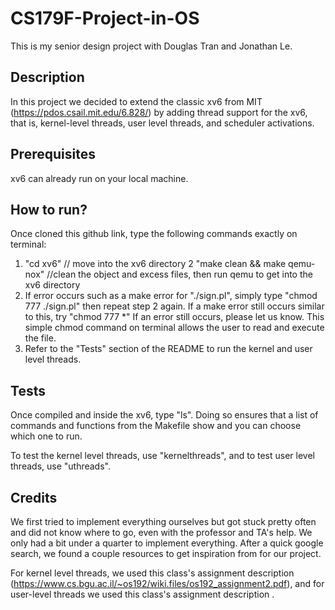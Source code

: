 # CS179F-Project-in-OS
This is my senior design project with Douglas Tran and Jonathan Le. 

## Description
In this project we decided to extend the classic xv6 from MIT (https://pdos.csail.mit.edu/6.828/) by adding thread support for the xv6, that is, kernel-level threads, user level threads, and scheduler activations.

## Prerequisites
xv6 can already run on your local machine. 

## How to run? 
Once cloned this github link, type the following commands exactly on terminal:
1) "cd xv6" // move into the xv6 directory
2 "make clean && make qemu-nox" //clean the object and excess files, then run qemu to get into the xv6 directory
3) If error occurs such as a make error for "./sign.pl",
simply type "chmod 777 ./sign.pl" then repeat step 2 again. If a make error still occurs similar to this, try "chmod 777 *"   If an error still occurs, please let us know. 
This simple chmod command on terminal allows the user to read and execute the file.
4) Refer to the "Tests" section of the README to run the kernel and user level threads.

## Tests
Once compiled and inside the xv6, type "ls". Doing so ensures that a list of commands and functions from the Makefile show and you can choose which one to run. 

To test the kernel level threads, use "kernelthreads", and to test user level threads, use "uthreads".

## Credits
We first tried to implement everything ourselves but got stuck pretty often and did not know where to go, even with the professor and TA's help. We only had a bit under a quarter to implement everything. After a quick google search, we found a couple resources to get inspiration from for our project.

For kernel level threads, we used this class's assignment description (https://www.cs.bgu.ac.il/~os192/wiki.files/os192_assignment2.pdf), and for user-level threads we used this class's assignment description .
